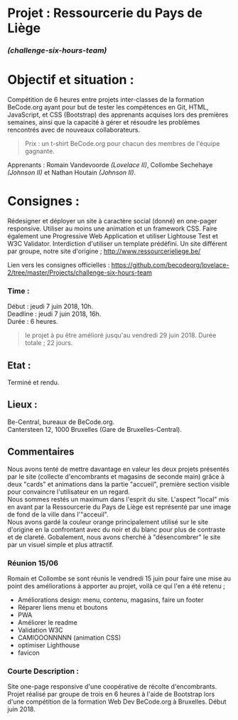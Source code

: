 
# Projet : Ressourcerie du Pays de Liège 
### *(challenge-six-hours-team)*

# Objectif et situation :
Compétition de 6 heures entre projets inter-classes de la formation BeCode.org ayant pour but de tester les compétences en Git, HTML, JavaScript, et CSS (Bootstrap) des apprenants acquises lors des premières semaines, ainsi que la capacité à gérer et résoudre les problèmes rencontrés avec de nouveaux collaborateurs.  

> Prix : un t-shirt BeCode.org pour chacun des membres de l'équipe gagnante. 

Apprenants : Romain Vandevoorde *(Lovelace II)*, Collombe Sechehaye *(Johnson II)* et Nathan Houtain *(Johnson II)*.

# Consignes :
Rédesigner et déployer un site à caractère social (donné) en one-pager responsive. Utiliser au moins une animation et un framework CSS. Faire également une Progressive Web Application et utiliser Lightouse Test et W3C Validator. Interdiction d'utiliser un template prédéfini. Un site différent par groupe, notre site d'origine ; http://www.ressourcerieliege.be/
 
Lien vers les consignes officielles : https://github.com/becodeorg/lovelace-2/tree/master/Projects/challenge-six-hours-team

### Time :
Début : jeudi 7 juin 2018, 10h.   
Deadline : jeudi 7 juin 2018, 16h.  
Durée : 6 heures.

> le projet à pu être amélioré jusqu'au vendredi 29 juin 2018. Durée totale ; 22 jours.  

## Etat :
Terminé et rendu.

## Lieux :
Be-Central, bureaux de BeCode.org.  
Cantersteen 12, 1000 Bruxelles (Gare de Bruxelles-Central).

## Commentaires

Nous avons tenté de mettre davantage en valeur les deux projets présentés par le site (collecte d'encombrants et magasins de seconde main) grâce à deux "cards" et animations dans la partie "accueil", première section visible pour convaincre l'utilisateur en un regard.  
Nous sommes restés un maximum dans l'esprit du site. L'aspect "local" mis en avant par la Ressourcerie du Pays de Liège est représenté par une image de fond de la ville dans l'"acceuil".    
Nous avons gardé la couleur orange principalement utilisé sur le site d'origine en la confrontant avec du noir et du blanc pour plus de contraste et de clareté. Gobalement, nous avons cherché à "désencombrer" le site par un visuel simple et plus attractif. 

### Réunion 15/06
  
Romain et Collombe se sont réunis le vendredi 15 juin pour faire une mise au point des améliorations à apporter au projet,
voilà ce qui l'en a été retenu ;
  
* Améliorations design: menu, contenu, magasins, faire un footer
* Réparer liens menu et boutons
* PWA
* Améliorer le readme
* Validation W3C
* CAMIOOONNNNN (animation CSS)
* optimiser Lighthouse
* favicon


### Courte Description :
Site one-page responsive d'une coopérative de récolte d'encombrants. Projet réalisé par groupe de trois en 6 heures à l'aide de Bootstrap lors d'une compétition de la formation Web Dev BeCode.org à Bruxelles. Début juin 2018. 
